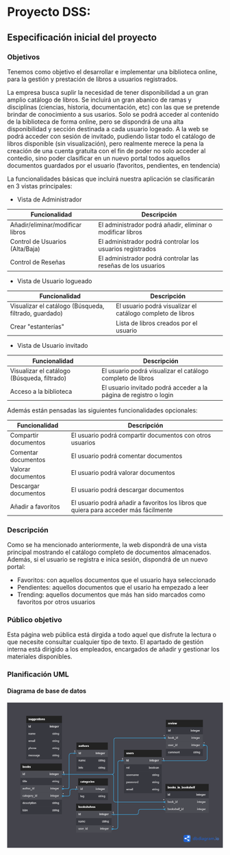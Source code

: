 # Proyecto DSS:

## Especificación inicial del proyecto

### Objetivos

Tenemos como objetivo el desarrollar e implementar una biblioteca online, para la gestión y prestación de libros a usuarios registrados.

La empresa busca suplir la necesidad de tener disponibilidad a un gran amplio catálogo de libros. Se incluirá un gran abanico de ramas y disciplinas (ciencias, historia, documentación, etc) con las que se pretende brindar de conocimiento a sus usarios.
Solo se podrá acceder al contenido de la biblioteca de forma online, pero se dispondrá de una alta disponibilidad y sección destinada a cada usuario logeado.
A la web se podrá acceder con sesión de invitado, pudiendo listar todo el catálogo de libros disponible (sin visualización), pero realmente merece la pena la creación de una cuenta gratuita con el fin de poder no solo acceder al contedio, sino poder clasificar en un nuevo portal todos aquellos documentos guardados por el usuario (favoritos, pendientes, en tendencia)

La funcionalidades básicas que incluirá nuestra aplicación se clasificarán en 3 vistas principales:

* Vista de Administrador

| Funcionalidad | Descripción |
| ------------- | ----------- |
| Añadir/eliminar/modificar libros | El administrador podrá añadir, eliminar o modificar libros |
| Control de Usuarios (Alta/Baja) | El administrador podrá controlar los usuarios registrados |
| Control de Reseñas | El administrador podrá controlar las reseñas de los usuarios |

* Vista de Usuario logueado

| Funcionalidad | Descripción |
| ------------- | ----------- |
| Visualizar el catálogo (Búsqueda, filtrado, guardado) | El usuario podrá visualizar el catálogo completo de libros |
| Crear "estanterías" | Lista de libros creados por el usuario |

<div class="page">

* Vista de Usuario invitado

| Funcionalidad | Descripción |
| ------------- | ----------- |
| Visualizar el catálogo (Búsqueda, filtrado) | El usuario podrá visualizar el catálogo completo de libros |
| Acceso a la biblioteca | El usuario invitado podrá acceder a la página de registro o login |

Además están pensadas las siguientes funcionalidades opcionales:

| Funcionalidad | Descripción |
| ------------- | ----------- |
| Compartir documentos | El usuario podrá compartir documentos con otros usuarios |
| Comentar documentos | El usuario podrá comentar documentos |
| Valorar documentos | El usuario podrá valorar documentos |
| Descargar documentos | El usuario podrá descargar documentos |
| Añadir a favoritos | El usuario podrá añadir a favoritos los libros que quiera para acceder más fácilmente |
    

### Descripción 
Como se ha mencionado anteriormente, la web dispondrá de una vista principal mostrando el catálogo completo de documentos almacenados.
Además, si el usuario se registra e inica sesión, dispondrá de un nuevo portal:
* Favoritos: con aquellos documentos que el usuario haya seleccionado
* Pendientes: aquellos documentos que el usario ha empezado a leer
* Trending: aquellos documentos que más han sido marcados como favoritos por otros usuarios

### Público objetivo
Esta página web pública está dirgida a todo aquel que disfrute la lectura o que necesite consultar cualquier tipo de texto.
El apartado de gestión interna está dirigido a los empleados, encargados de añadir y gestionar los materiales disponibles.


<div class="page">

### Planificación UML

#### Diagrama de base de datos

![Diagrama de base de datos](dbdiagram.png)

